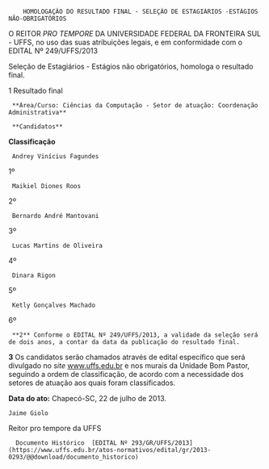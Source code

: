         HOMOLOGAÇÃO DO RESULTADO FINAL - SELEÇÃO DE ESTAGIÁRIOS -ESTÁGIOS NÃO-OBRIGATÓRIOS  

O REITOR *PRO TEMPORE* DA UNIVERSIDADE FEDERAL DA FRONTEIRA SUL - UFFS, no uso das suas atribuições legais, e em conformidade com o EDITAL Nº 249/UFFS/2013

 Seleção de Estagiários - Estágios não obrigatórios, homologa o resultado final.

 1 Resultado final

     **Área/Curso: Ciências da Computação - Setor de atuação: Coordenação Administrativa**

     **Candidatos**

   **Classificação**

     Andrey Vinícius Fagundes

   1º

     Maikiel Diones Roos

   2º

     Bernardo André Mantovani

   3º

     Lucas Martins de Oliveira

   4º

     Dinara Rigon

   5º

     Ketly Gonçalves Machado

   6º

     **2** Conforme o EDITAL Nº 249/UFFS/2013, a validade da seleção será de dois anos, a contar da data da publicação do resultado final.

 **3** Os candidatos serão chamados através de edital específico que será divulgado no *site* www.uffs.edu.br e nos murais da Unidade Bom Pastor, seguindo a ordem de classificação, de acordo com a necessidade dos setores de atuação aos quais foram classificados.

  

   **Data do ato:** Chapecó-SC, 22 de julho de 2013.   
 

    Jaime Giolo   
 Reitor pro tempore da UFFS 

      Documento Histórico  [EDITAL Nº 293/GR/UFFS/2013](https://www.uffs.edu.br/atos-normativos/edital/gr/2013-0293/@@download/documento_historico)     
      